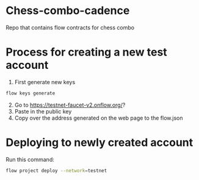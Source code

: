 # Chess-combo-cadence

Repo that contains flow contracts for chess combo

# Process for creating a new test account

1. First generate new keys

```sh
flow keys generate
```

2. Go to https://testnet-faucet-v2.onflow.org/?
3. Paste in the public key
4. Copy over the address generated on the web page to the flow.json

# Deploying to newly created account

Run this command:

```sh
flow project deploy --network=testnet
```
